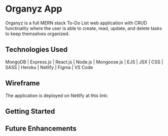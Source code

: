 # Organyz App

Organyz is a full MERN stack To-Do List web application with CRUD functinality where the user is able to create, read, update, and delete tasks to keep themselves organized. 


## Technologies Used

MongoDB | Express.js | React.js | Node.js | Mongoose.js | EJS | JSX | CSS | SASS | Heroku | Netlify | Figma | VS Code 


## Wireframe

The application is deployed on Netlify at this link:


## Getting Started



## Future Enhancements